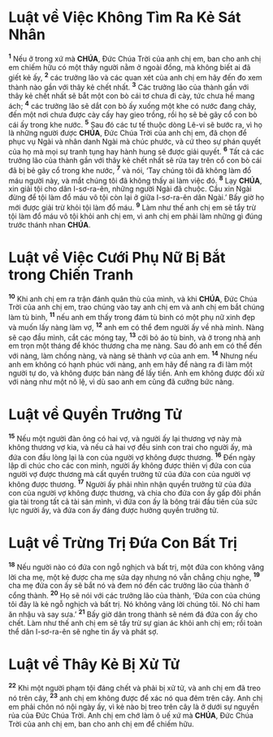 # Luật về Việc Không Tìm Ra Kẻ Sát Nhân
<sup><b>1</b></sup> Nếu ở trong xứ mà **CHÚA**, Đức Chúa Trời của anh chị em, ban cho anh chị em chiếm hữu có một thây người nằm ở ngoài đồng, mà không biết ai đã giết kẻ ấy, <sup><b>2</b></sup> các trưởng lão và các quan xét của anh chị em hãy đến đo xem thành nào gần với thây kẻ chết nhất. <sup><b>3</b></sup> Các trưởng lão của thành gần với thây kẻ chết nhất sẽ bắt một con bò cái tơ chưa đi cày, tức chưa hề mang ách; <sup><b>4</b></sup> các trưởng lão sẽ dắt con bò ấy xuống một khe có nước đang chảy, đến một nơi chưa được cày cấy hay gieo trồng, rồi họ sẽ bẻ gãy cổ con bò cái ấy trong khe nước. <sup><b>5</b></sup> Sau đó các tư tế thuộc dòng Lê-vi sẽ bước ra, vì họ là những người được **CHÚA**, Đức Chúa Trời của anh chị em, đã chọn để phục vụ Ngài và nhân danh Ngài mà chúc phước, và cứ theo sự phán quyết của họ mà mọi sự tranh tụng hay hành hung sẽ được giải quyết. <sup><b>6</b></sup> Tất cả các trưởng lão của thành gần với thây kẻ chết nhất sẽ rửa tay trên cổ con bò cái đã bị bẻ gãy cổ trong khe nước, <sup><b>7</b></sup> và nói, ‘Tay chúng tôi đã không làm đổ máu người này, và mắt chúng tôi đã không thấy ai làm việc đó. <sup><b>8</b></sup> Lạy **CHÚA**, xin giải tội cho dân I-sơ-ra-ên, những người Ngài đã chuộc. Cầu xin Ngài đừng để tội làm đổ máu vô tội còn lại ở giữa I-sơ-ra-ên dân Ngài.’ Bấy giờ họ mới được giải trừ khỏi tội làm đổ máu. <sup><b>9</b></sup> Làm như thế anh chị em sẽ tẩy trừ tội làm đổ máu vô tội khỏi anh chị em, vì anh chị em phải làm những gì đúng trước thánh nhan **CHÚA**.

# Luật về Việc Cưới Phụ Nữ Bị Bắt trong Chiến Tranh
<sup><b>10</b></sup> Khi anh chị em ra trận đánh quân thù của mình, và khi **CHÚA**, Đức Chúa Trời của anh chị em, trao chúng vào tay anh chị em và anh chị em bắt chúng làm tù binh, <sup><b>11</b></sup> nếu anh em thấy trong đám tù binh có một phụ nữ xinh đẹp và muốn lấy nàng làm vợ, <sup><b>12</b></sup> anh em có thể đem người ấy về nhà mình. Nàng sẽ cạo đầu mình, cắt các móng tay, <sup><b>13</b></sup> cởi bỏ áo tù binh, và ở trong nhà anh em trọn một tháng để khóc thương cha mẹ nàng. Sau đó anh em có thể đến với nàng, làm chồng nàng, và nàng sẽ thành vợ của anh em. <sup><b>14</b></sup> Nhưng nếu anh em không có hạnh phúc với nàng, anh em hãy để nàng ra đi làm một người tự do, và không được bán nàng để lấy tiền. Anh em không được đối xử với nàng như một nô lệ, vì dù sao anh em cũng đã cưỡng bức nàng.

# Luật về Quyền Trưởng Tử
<sup><b>15</b></sup> Nếu một người đàn ông có hai vợ, và người ấy lại thương vợ này mà không thương vợ kia, và nếu cả hai vợ đều sinh con trai cho người ấy, mà đứa con đầu lòng lại là con của người vợ không được thương. <sup><b>16</b></sup> Đến ngày lập di chúc cho các con mình, người ấy không được thiên vị đứa con của người vợ được thương mà cất quyền trưởng tử của đứa con của người vợ không được thương. <sup><b>17</b></sup> Người ấy phải nhìn nhận quyền trưởng tử của đứa con của người vợ không được thương, và chia cho đứa con ấy gấp đôi phần gia tài trong tất cả tài sản mình, vì đứa con ấy là bông trái đầu tiên của sức lực người ấy, và đứa con ấy đáng được hưởng quyền trưởng tử.

# Luật về Trừng Trị Đứa Con Bất Trị
<sup><b>18</b></sup> Nếu người nào có đứa con ngỗ nghịch và bất trị, một đứa con không vâng lời cha mẹ, một kẻ được cha mẹ sửa dạy nhưng nó vẫn chẳng chịu nghe, <sup><b>19</b></sup> cha mẹ đứa con ấy sẽ bắt nó và đem nó đến các trưởng lão của thành ở cổng thành. <sup><b>20</b></sup> Họ sẽ nói với các trưởng lão của thành, ‘Đứa con của chúng tôi đây là kẻ ngỗ nghịch và bất trị. Nó không vâng lời chúng tôi. Nó chỉ ham ăn nhậu và say sưa.’ <sup><b>21</b></sup> Bấy giờ dân trong thành sẽ ném đá đứa con ấy cho chết. Làm như thế anh chị em sẽ tẩy trừ sự gian ác khỏi anh chị em; rồi toàn thể dân I-sơ-ra-ên sẽ nghe tin ấy và phát sợ.

# Luật về Thây Kẻ Bị Xử Tử
<sup><b>22</b></sup> Khi một người phạm tội đáng chết và phải bị xử tử, và anh chị em đã treo nó trên cây, <sup><b>23</b></sup> anh chị em không được để xác nó qua đêm trên cây. Anh chị em phải chôn nó nội ngày ấy, vì kẻ nào bị treo trên cây là ở dưới sự nguyền rủa của Đức Chúa Trời. Anh chị em chớ làm ô uế xứ mà **CHÚA**, Đức Chúa Trời của anh chị em, ban cho anh chị em để chiếm hữu.
